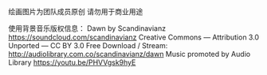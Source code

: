 绘画图片为团队成员原创
请勿用于商业用途

使用背景音乐版权信息：
Dawn by Scandinavianz https://soundcloud.com/scandinavianz
Creative Commons — Attribution 3.0 Unported — CC BY 3.0
Free Download / Stream: http://audiolibrary.com.co/scandinavianz/dawn
Music promoted by Audio Library https://youtu.be/PHVVgsk9hyE